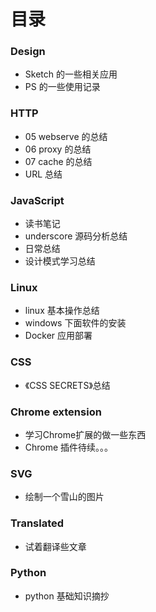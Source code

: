 # 目录

### Design

* Sketch 的一些相关应用
* PS 的一些使用记录


### HTTP

* 05 webserve 的总结
* 06 proxy 的总结
* 07 cache 的总结
* URL 总结

### JavaScript

* 读书笔记
* underscore 源码分析总结
* 日常总结
* 设计模式学习总结

### Linux

* linux 基本操作总结
* windows 下面软件的安装
* Docker 应用部署

### CSS

* 《CSS SECRETS》总结


### Chrome extension

* 学习Chrome扩展的做一些东西
* Chrome 插件待续。。。


### SVG 

* 绘制一个雪山的图片

### Translated 

* 试着翻译些文章

### Python

* python 基础知识摘抄
